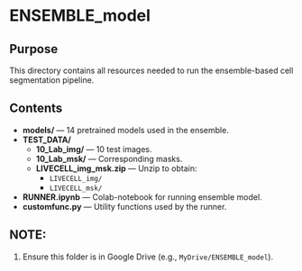 # ENSEMBLE_model

## Purpose
This directory contains all resources needed to run the ensemble-based cell segmentation pipeline.

## Contents
- **models/** — 14 pretrained models used in the ensemble.
- **TEST_DATA/**
  - **10_Lab_img/** — 10 test images.
  - **10_Lab_msk/** — Corresponding masks.
  - **LIVECELL_img_msk.zip** — Unzip to obtain:
    - `LIVECELL_img/`
    - `LIVECELL_msk/`
- **RUNNER.ipynb** — Colab-notebook for running ensemble model.
- **customfunc.py** — Utility functions used by the runner.

## NOTE: 
1. Ensure this folder is in Google Drive (e.g., `MyDrive/ENSEMBLE_model`).
